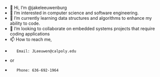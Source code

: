 - 👋 Hi, I’m @jakeleeuwenburg
- 👀 I’m interested in computer science and software engineering.
- 🌱 I’m currently learning data structures and algorithms to enhance my ability to code.
- 💞️ I’m looking to collaborate on embedded systems projects that require coding applications
- 📫 How to reach me, 
-        Email: JLeeuwen@calpoly.edu 
- or
-        Phone: 636-692-1964 

<!---
jakeleeuwenburg/jakeleeuwenburg is a ✨ special ✨ repository because its `README.md` (this file) appears on your GitHub profile.
You can click the Preview link to take a look at your changes.
--->
